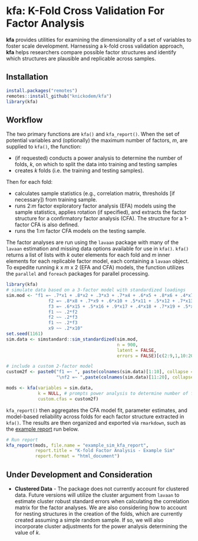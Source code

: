 
# kfa: K-Fold Cross Validation For Factor Analysis

**kfa** provides utilities for examining the dimensionality of a set of
variables to foster scale development. Harnessing a k-fold cross
validation approach, **kfa** helps researchers compare possible factor
structures and identify which structures are plausible and replicable
across samples.

## Installation

``` r
install.packages("remotes")
remotes::install_github("knickodem/kfa")
library(kfa)
```

## Workflow

The two primary functions are `kfa()` and `kfa_report()`. When the set
of potential variables and (optionally) the maximum number of factors,
*m*, are supplied to `kfa()`, the function:

-   (if requested) conducts a power analysis to determine the number of
    folds, *k*, on which to split the data into training and testing
    samples
-   creates *k* folds (i.e. the training and testing samples).

Then for each fold:

-   calculates sample statistics (e.g., correlation matrix, thresholds
    \[if necessary\]) from training sample.
-   runs 2:*m* factor exploratory factor analysis (EFA) models using the
    sample statistics, applies rotation (if specified), and extracts the
    factor structure for a confirmatory factor analysis (CFA). The
    structure for a 1-factor CFA is also defined.
-   runs the 1:*m* factor CFA models on the testing sample.

The factor analyses are run using the `lavaan` package with many of the
`lavaan` estimation and missing data options available for use in
`kfa()`. `kfa()` returns a list of lists with *k* outer elements for
each fold and *m* inner elements for each replicable factor model, each
containing a `lavaan` object. To expedite running *k* x *m* x 2 (EFA and
CFA) models, the function utilizes the `parallel` and `foreach` packages
for parallel processing.

``` r
library(kfa)
# simulate data based on a 3-factor model with standardized loadings
sim.mod <- "f1 =~ .7*x1 + .8*x2 + .3*x3 + .7*x4 + .6*x5 + .8*x6 + .4*x7
                f2 =~ .8*x8 + .7*x9 + .6*x10 + .5*x11 + .5*x12 + .7*x13 + .6*x14
                f3 =~ .6*x15 + .5*x16 + .9*x17 + .4*x18 + .7*x19 + .5*x20
                f1 ~~ .2*f2
                f2 ~~ .2*f3
                f1 ~~ .2*f3
                x9 ~~ .2*x10"
set.seed(1161)
sim.data <- simstandard::sim_standardized(sim.mod,
                                          n = 900,
                                          latent = FALSE,
                                          errors = FALSE)[c(2:9,1,10:20)]

# include a custom 2-factor model
custom2f <- paste0("f1 =~ ", paste(colnames(sim.data)[1:10], collapse = " + "),
                   "\nf2 =~ ",paste(colnames(sim.data)[11:20], collapse = " + "))

mods <- kfa(variables = sim.data,
            k = NULL, # prompts power analysis to determine number of folds
            custom.cfas = custom2f)
```

`kfa_report()` then aggregates the CFA model fit, parameter estimates,
and model-based reliability across folds for each factor structure
extracted in `kfa()`. The results are then organized and exported via
`rmarkdown`, such as the [example
report](https://htmlpreview.github.io/?https://github.com/knickodem/kfa/blob/main/README%20Example%20Reports/example_sim_kfa_report.html)
run below.

``` r
# Run report
kfa_report(mods, file.name = "example_sim_kfa_report",
           report.title = "K-fold Factor Analysis - Example Sim"
           report.format = "html_document")
```

## Under Development and Consideration

-   **Clustered Data** - The package does not currently account for
    clustered data. Future versions will utilize the cluster argument
    from `lavaan` to estimate cluster robust standard errors when
    calculating the correlation matrix for the factor analyses. We are
    also considering how to account for nesting structures in the
    creation of the folds, which are currently created assuming a simple
    random sample. If so, we will also incorporate cluster adjustments
    for the power analysis determining the value of *k*.
